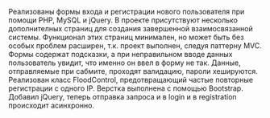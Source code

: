 Реализованы формы входа и регистрации нового пользователя при помощи PHP, MySQL и jQuery. В проекте присутствуют несколько 
дополнителных страниц для создания завершенной взаимосвязанной системы. Функционал этих страниц минимален, но может быть 
без особых проблем расширен, т.к. проект выполнен, следуя паттерну MVC.
Формы содержат подсказки, а при неправильном вводе данных пользователь увидит, что именно он ввел в форму не так. 
Данные, отправляемые при сабмите, проходят валидацию, пароли хешируются.
Реализован класс FloodControl, предотвращающий частые повторные регистрации с одного IP. 
Верстка выполнена с помощью Bootstrap.
Добавил jQuery, теперь отправка запроса и в login и в registration происходит асинхронно. 
